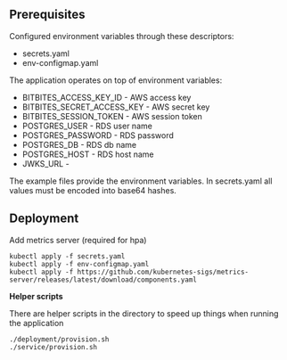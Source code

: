 ## Prerequisites
Configured environment variables through these descriptors:
* secrets.yaml
* env-configmap.yaml

The application operates on top of environment variables:
* BITBITES_ACCESS_KEY_ID - AWS access key
* BITBITES_SECRET_ACCESS_KEY - AWS secret key
* BITBITES_SESSION_TOKEN - AWS session token
* POSTGRES_USER - RDS user name
* POSTGRES_PASSWORD - RDS password
* POSTGRES_DB - RDS db name
* POSTGRES_HOST - RDS host name
* JWKS_URL - 

The example files provide the environment variables. In secrets.yaml all values must be encoded into base64 hashes.

## Deployment

Add metrics server (required for hpa)
```shell
kubectl apply -f secrets.yaml
kubectl apply -f env-configmap.yaml
kubectl apply -f https://github.com/kubernetes-sigs/metrics-server/releases/latest/download/components.yaml
```

**Helper scripts**

There are helper scripts in the directory to speed up things when running the application
```shell
./deployment/provision.sh
./service/provision.sh
```
